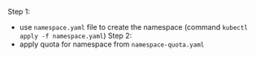 Step 1:
- use ```namespace.yaml``` file to create the namespace (command ```kubectl apply -f namespace.yaml```)
Step 2:
- apply quota for namespace from ```namespace-quota.yaml```